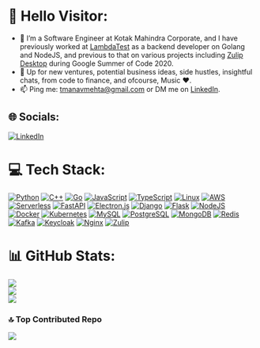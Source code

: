 # 💫 Hello Visitor:
- 🔭 I’m a Software Engineer at Kotak Mahindra Corporate, and I have previously worked at [LambdaTest](https://github.com/LambdaTest) as a backend developer on Golang and NodeJS, and previous to that on various projects including [Zulip Desktop](https://github.com/zulip/zulip-desktop/) during Google Summer of Code 2020.<br>
- 💬 Up for new ventures, potential business ideas, side hustles, insightful chats, from code to finance, and ofcourse, Music ❤️.<br>
- 📫 Ping me: [tmanavmehta@gmail.com](mailto://tmanavmehta@gmail.com) or DM me on [LinkedIn](https://www.linkedin.com/in/mmanavmehta/).<br>


## 🌐 Socials:
[![LinkedIn](https://img.shields.io/badge/LinkedIn-%230077B5.svg?logo=linkedin&logoColor=white)](https://linkedin.com/in/mmanavmehta) 

# 💻 Tech Stack:
[![Python](https://img.shields.io/badge/python-2070D0?style=for-the-badge&logo=python&logoColor=ffdd54)](https://www.python.org/)
[![C++](https://img.shields.io/badge/c++-000000?style=for-the-badge&logo=c%2B%2B&logoColor=white)](https://cplusplus.com/doc/tutorial/)
[![Go](https://img.shields.io/badge/go-%2300ADD8.svg?style=for-the-badge&logo=go&logoColor=white)](https://go.dev/)
[![JavaScript](https://img.shields.io/badge/javascript-%23323330.svg?style=for-the-badge&logo=javascript&logoColor=%23F7DF1E)](https://developer.mozilla.org/en-US/docs/Web/JavaScript)
[![TypeScript](https://img.shields.io/badge/typescript-%23007ACC.svg?style=for-the-badge&logo=typescript&logoColor=white)](https://www.typescriptlang.org/)
[![Linux](https://img.shields.io/badge/Linux-FCC624?style=for-the-badge&logo=linux&logoColor=black)](https://www.linux.org/)
[![AWS](https://img.shields.io/badge/AWS-%23FF9900.svg?style=for-the-badge&logo=amazon-aws&logoColor=white)](https://aws.amazon.com/)
[![Serverless](https://img.shields.io/badge/serverless-800080?style=for-the-badge&logo=awslambda&logoColor=white)](https://aws.amazon.com/pm/lambda/)
[![FastAPI](https://img.shields.io/badge/fastapi-4169E1?style=for-the-badge&logo=fastapi&logoColor=white)](https://fastapi.tiangolo.com/)
[![Electron.js](https://img.shields.io/badge/Electron-191970?style=for-the-badge&logo=Electron&logoColor=white)](https://www.electronjs.org/)
[![Django](https://img.shields.io/badge/django-%23092E20.svg?style=for-the-badge&logo=django&logoColor=white)](https://www.djangoproject.com/)
[![Flask](https://img.shields.io/badge/flask-FFD700?style=for-the-badge&logo=flask&logoColor=000000)](https://flask.palletsprojects.com/en/3.0.x/)
[![NodeJS](https://img.shields.io/badge/node.js-6DA55F?style=for-the-badge&logo=node.js&logoColor=white)](https://nodejs.org/en)
[![Docker](https://img.shields.io/badge/docker-%230db7ed.svg?style=for-the-badge&logo=docker&logoColor=white)](https://www.docker.com/)
[![Kubernetes](https://img.shields.io/badge/kubernetes-%23326ce5.svg?style=for-the-badge&logo=kubernetes&logoColor=white)](https://kubernetes.io/)
[![MySQL](https://img.shields.io/badge/mysql-%2300f.svg?style=for-the-badge&logo=mysql&logoColor=white)](https://www.mysql.com/)
[![PostgreSQL](https://img.shields.io/badge/PostgreSQL-%23316192.svg?style=for-the-badge&logo=postgresql&logoColor=white)](https://www.postgresql.org/)
[![MongoDB](https://img.shields.io/badge/MongoDB-%234ea94b.svg?style=for-the-badge&logo=mongodb&logoColor=white)](https://www.mongodb.com/)
[![Redis](https://img.shields.io/badge/redis-%23DD0031.svg?style=for-the-badge&logo=redis&logoColor=white)](https://redis.io/)
[![Kafka](https://img.shields.io/badge/kafka-8B4513?style=for-the-badge&logo=apachekafka&logoColor=white)](https://kafka.apache.org/)
[![Keycloak](https://img.shields.io/badge/keycloak_auth-FFD700?style=for-the-badge&logo=webauthn&logoColor=000000)](https://www.keycloak.org/)
[![Nginx](https://img.shields.io/badge/nginx-000000?style=for-the-badge&logo=nginx&logoColor=white)](https://www.nginx.com/)
[![Zulip](https://img.shields.io/badge/zulip-%236E4093?style=for-the-badge&logo=zulip&logoColor=white)](https://zulip.com/)


# 📊 GitHub Stats:
![](https://github-readme-stats.vercel.app/api?username=manavmehta&theme=gruvbox&hide_border=false&include_all_commits=true&count_private=true)<br/>
![](https://github-readme-streak-stats.herokuapp.com/?user=manavmehta&theme=gruvbox&hide_border=false)<br/>
![](https://github-readme-stats.vercel.app/api/top-langs/?username=manavmehta&theme=gruvbox&hide_border=false&include_all_commits=true&count_private=true&layout=compact)

### 🔝 Top Contributed Repo
![](https://github-contributor-stats.vercel.app/api?username=manavmehta&limit=5&theme=dark&combine_all_yearly_contributions=true)

<!-- Proudly created with GPRM ( https://gprm.itsvg.in ) -->
